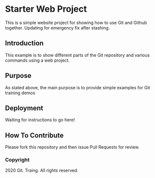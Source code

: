 # Starter Web Project

This is a simple website project for 
showing how to use Git and Github together.
Updating for emergency fix after stashing.

## Introduction

This example is to show different parts
of the Git repository and various commands 
using a web project.

## Purpose

As stated above, the main purpose is to 
provide simple examples for Git training
demos

## Deployment

Waiting for instructions to go here!

## How To Contribute

Please fork this repository and then issue Pull Requests for 
review. 

### Copyright
2020 Git. Traing. All rights reserved.